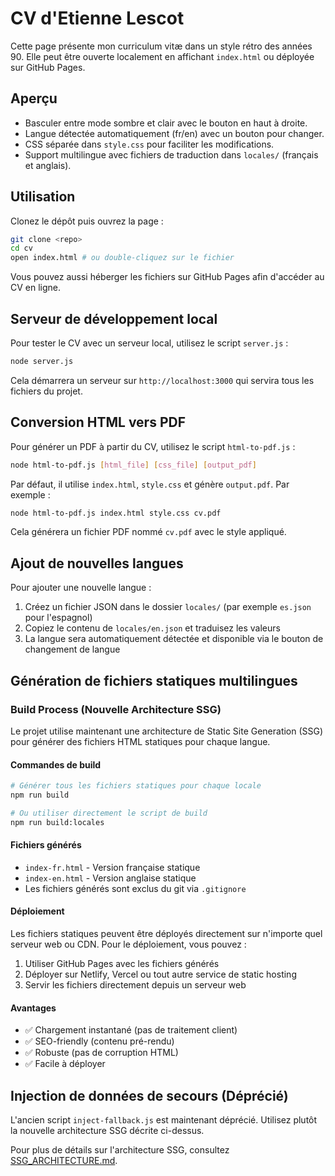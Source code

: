 # CV d'Etienne Lescot

Cette page présente mon curriculum vitæ dans un style rétro des années 90. Elle peut être ouverte localement en affichant `index.html` ou déployée sur GitHub Pages.

## Aperçu
- Basculer entre mode sombre et clair avec le bouton en haut à droite.
- Langue détectée automatiquement (fr/en) avec un bouton pour changer.
- CSS séparée dans `style.css` pour faciliter les modifications.
- Support multilingue avec fichiers de traduction dans `locales/` (français et anglais).

## Utilisation
Clonez le dépôt puis ouvrez la page :

```bash
git clone <repo>
cd cv
open index.html # ou double‑cliquez sur le fichier
```

Vous pouvez aussi héberger les fichiers sur GitHub Pages afin d'accéder au CV en ligne.

## Serveur de développement local
Pour tester le CV avec un serveur local, utilisez le script `server.js` :

```bash
node server.js
```

Cela démarrera un serveur sur `http://localhost:3000` qui servira tous les fichiers du projet.

## Conversion HTML vers PDF
Pour générer un PDF à partir du CV, utilisez le script `html-to-pdf.js` :

```bash
node html-to-pdf.js [html_file] [css_file] [output_pdf]
```

Par défaut, il utilise `index.html`, `style.css` et génère `output.pdf`. Par exemple :

```bash
node html-to-pdf.js index.html style.css cv.pdf
```

Cela générera un fichier PDF nommé `cv.pdf` avec le style appliqué.

## Ajout de nouvelles langues
Pour ajouter une nouvelle langue :

1. Créez un fichier JSON dans le dossier `locales/` (par exemple `es.json` pour l'espagnol)
2. Copiez le contenu de `locales/en.json` et traduisez les valeurs
3. La langue sera automatiquement détectée et disponible via le bouton de changement de langue

## Génération de fichiers statiques multilingues

### Build Process (Nouvelle Architecture SSG)
Le projet utilise maintenant une architecture de Static Site Generation (SSG) pour générer des fichiers HTML statiques pour chaque langue.

#### Commandes de build
```bash
# Générer tous les fichiers statiques pour chaque locale
npm run build

# Ou utiliser directement le script de build
npm run build:locales
```

#### Fichiers générés
- `index-fr.html` - Version française statique
- `index-en.html` - Version anglaise statique
- Les fichiers générés sont exclus du git via `.gitignore`

#### Déploiement
Les fichiers statiques peuvent être déployés directement sur n'importe quel serveur web ou CDN. Pour le déploiement, vous pouvez :
1. Utiliser GitHub Pages avec les fichiers générés
2. Déployer sur Netlify, Vercel ou tout autre service de static hosting
3. Servir les fichiers directement depuis un serveur web

#### Avantages
- ✅ Chargement instantané (pas de traitement client)
- ✅ SEO-friendly (contenu pré-rendu)
- ✅ Robuste (pas de corruption HTML)
- ✅ Facile à déployer

## Injection de données de secours (Déprécié)
L'ancien script `inject-fallback.js` est maintenant déprécié. Utilisez plutôt la nouvelle architecture SSG décrite ci-dessus.

Pour plus de détails sur l'architecture SSG, consultez [SSG_ARCHITECTURE.md](SSG_ARCHITECTURE.md).
